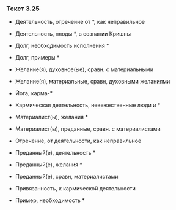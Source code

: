 ### Текст 3.25

- Деятельность, отречение от *, как неправильное

- Деятельность, плоды *, в сознании Кришны

- Долг, необходимость исполнения *

- Долг, примеры *

- Желание(я), духовное(ые), сравн. с материальными

- Желание(я), материальные, сравн, духовными желаниями

- Йога, карма-*

- Кармическая деятельность, невежественные люди и *

- Материалист(ы), желания *

- Материалист(ы), преданные, сравн. с материалистами

- Отречение, от деятельности, как неправильное

- Преданный(е), деятельность *

- Преданный(е), желания *

- Преданный(е), сравн, материалистами

- Привязанность, к кармической деятельности

- Пример, необходимость *
	
